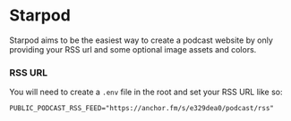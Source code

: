 # Starpod

Starpod aims to be the easiest way to create a podcast website by only providing
your RSS url and some optional image assets and colors.

### RSS URL

You will need to create a `.env` file in the root and set your RSS URL like so:

```
PUBLIC_PODCAST_RSS_FEED="https://anchor.fm/s/e329dea0/podcast/rss"
```
